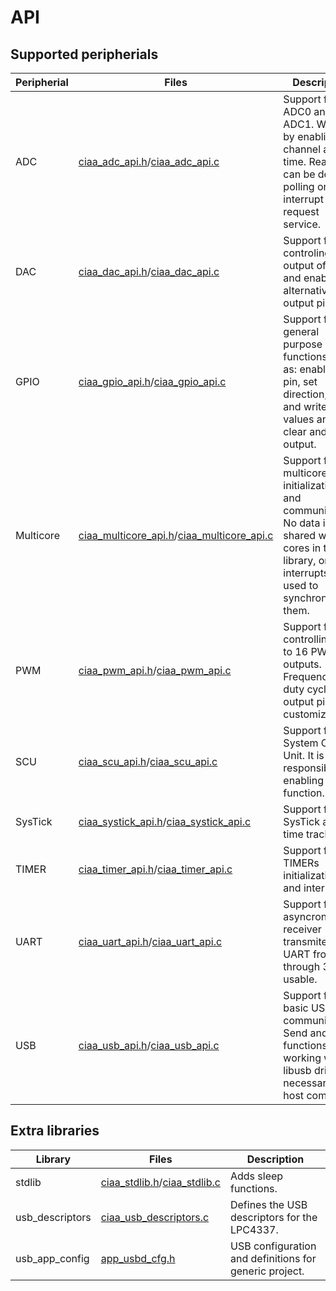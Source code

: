 # API

## Supported peripherials

| Peripherial | Files | Description |
| --- | --- | --- |
| ADC | [ciaa_adc_api.h]/[ciaa_adc_api.c] | Support for ADC0 and ADC1. Works by enabling one channel at a time. Reading can be done by polling or interrupt request service.
| DAC | [ciaa_dac_api.h]/[ciaa_dac_api.c] | Support for controling output of DAC and enabling alternative output pin.
| GPIO | [ciaa_gpio_api.h]/[ciaa_gpio_api.c] | Support for general purpose functions such as: enable GPIO pin, set direction, read and write values and set, clear and xor output. 
| Multicore | [ciaa_multicore_api.h]/[ciaa_multicore_api.c] | Support for multicore initialization and communication. No data is shared within cores in this library, only interrupts are used to synchronize them.
| PWM | [ciaa_pwm_api.h]/[ciaa_pwm_api.c] | Support for controlling up to 16 PWM outputs. Frequency, duty cycle and output pins are customizable.
| SCU | [ciaa_scu_api.h]/[ciaa_scu_api.c] | Support for System Control Unit. It is responsible for enabling a pin function.
| SysTick | [ciaa_systick_api.h]/[ciaa_systick_api.c] | Support for SysTick and time tracking.
| TIMER | [ciaa_timer_api.h]/[ciaa_timer_api.c] | Support for TIMERs initialization and interrupts.
| UART | [ciaa_uart_api.h]/[ciaa_uart_api.c] | Support for asyncronous receiver transmiter. All UART from 0 through 3 are usable.
| USB | [ciaa_usb_api.h]/[ciaa_usb_api.c] | Support for basic USB communication. Send and read functions working with libusb drivers necessary in host computer.

## Extra libraries

| Library | Files | Description |
| --- | --- | --- |
| stdlib | [ciaa_stdlib.h]/[ciaa_stdlib.c] | Adds sleep functions.
| usb_descriptors | [ciaa_usb_descriptors.c] | Defines the USB descriptors for the LPC4337.
| usb_app_config | [app_usbd_cfg.h] | USB configuration and definitions for generic project.

[ciaa_gpio_api.h]: ciaa_api/inc/ciaa_gpio_api.h
[ciaa_gpio_api.c]: ciaa_api/src/ciaa_gpio_api.c
[ciaa_adc_api.h]: ciaa_api/inc/ciaa_adc_api.h
[ciaa_adc_api.c]: ciaa_api/src/ciaa_adc_api.c
[ciaa_dac_api.h]: ciaa_api/inc/ciaa_dac_api.h
[ciaa_dac_api.c]: ciaa_api/src/ciaa_dac_api.c
[ciaa_pwm_api.h]: ciaa_api/inc/ciaa_pwm_api.h
[ciaa_pwm_api.c]: ciaa_api/src/ciaa_pwm_api.c
[ciaa_scu_api.h]: ciaa_api/inc/ciaa_scu_api.h
[ciaa_scu_api.c]: ciaa_api/src/ciaa_scu_api.c
[ciaa_systick_api.h]: ciaa_api/inc/ciaa_systick_api.h
[ciaa_systick_api.c]: ciaa_api/src/ciaa_systick_api.c
[ciaa_timer_api.h]: ciaa_api/inc/ciaa_timer_api.h
[ciaa_timer_api.c]: ciaa_api/src/ciaa_timer_api.c
[ciaa_stdlib.h]: ciaa_api/inc/ciaa_stdlib.h
[ciaa_stdlib.c]: ciaa_api/src/ciaa_stdlib.c
[ciaa_uart_api.h]: ciaa_api/inc/ciaa_uart_api.h
[ciaa_uart_api.c]: ciaa_api/src/ciaa_uart_api.c
[ciaa_usb_api.h]: ciaa_api/inc/ciaa_usb_api.h
[ciaa_usb_api.c]: ciaa_api/src/ciaa_usb_api.c
[ciaa_usb_descriptors.c]: ciaa_api/src/ciaa_usb_descriptors.c
[app_usbd_cfg.h]: ciaa_api/inc/app_usbd_cfg.h
[ciaa_multicore_api.h]: ciaa_api/inc/ciaa_multicore_api.h
[ciaa_multicore_api.c]: ciaa_api/src/ciaa_multicore_api.c